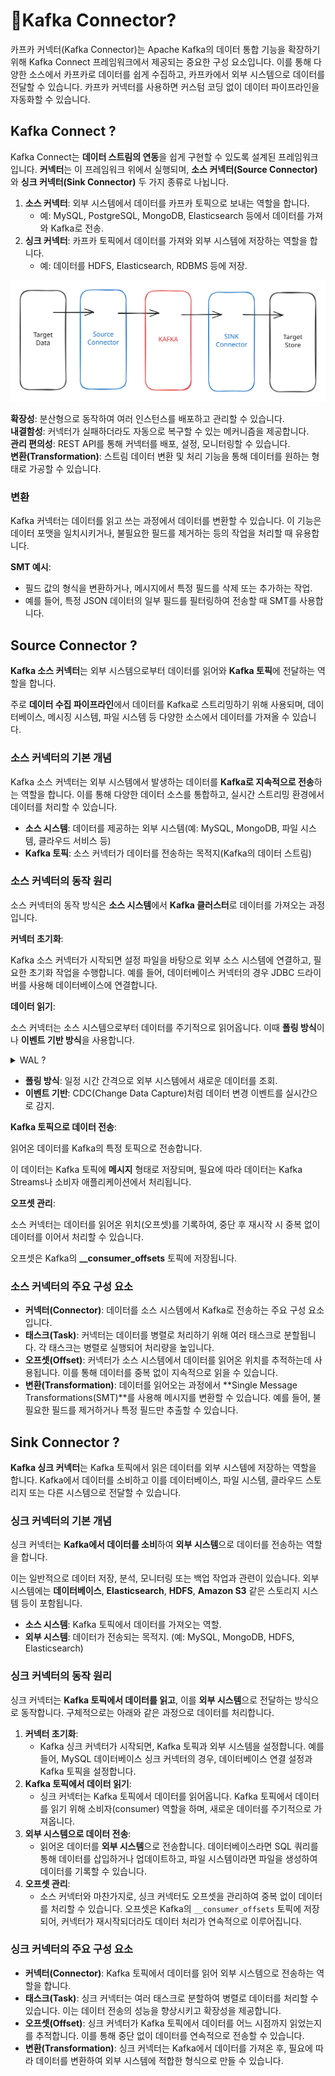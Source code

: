 # Kafka Connector?

카프카 커넥터(Kafka Connector)는 Apache Kafka의 데이터 통합 기능을 확장하기 위해 Kafka Connect 프레임워크에서 제공되는 중요한 구성 요소입니다. 이를 통해 다양한 소스에서 카프카로 데이터를 쉽게 수집하고, 카프카에서 외부 시스템으로 데이터를 전달할 수 있습니다. 카프카 커넥터를 사용하면 커스텀 코딩 없이 데이터 파이프라인을 자동화할 수 있습니다.

## Kafka Connect ?

Kafka Connect는 **데이터 스트림의 연동**을 쉽게 구현할 수 있도록 설계된 프레임워크입니다. **커넥터**는 이 프레임워크 위에서 실행되며, **소스 커넥터(Source Connector)**&#xC640; **싱크 커넥터(Sink Connector)** 두 가지 종류로 나뉩니다.

1. **소스 커넥터**: 외부 시스템에서 데이터를 카프카 토픽으로 보내는 역할을 합니다.
   * 예: MySQL, PostgreSQL, MongoDB, Elasticsearch 등에서 데이터를 가져와 Kafka로 전송.
2. **싱크 커넥터**: 카프카 토픽에서 데이터를 가져와 외부 시스템에 저장하는 역할을 합니다.
   * 예: 데이터를 HDFS, Elasticsearch, RDBMS 등에 저장.

<img src="../../../.gitbook/assets/file.excalidraw (53).svg" alt="" class="gitbook-drawing">

**확장성**: 분산형으로 동작하여 여러 인스턴스를 배포하고 관리할 수 있습니다.\
**내결함성**: 커넥터가 실패하더라도 자동으로 복구할 수 있는 메커니즘을 제공합니다.\
**관리 편의성**: REST API를 통해 커넥터를 배포, 설정, 모니터링할 수 있습니다.\
**변환(Transformation)**: 스트림 데이터 변환 및 처리 기능을 통해 데이터를 원하는 형태로 가공할 수 있습니다.

### 변환

Kafka 커넥터는 데이터를 읽고 쓰는 과정에서 데이터를 변환할 수 있습니다. 이 기능은 데이터 포맷을 일치시키거나, 불필요한 필드를 제거하는 등의 작업을 처리할 때 유용합니다.

**SMT 예시**:

* 필드 값의 형식을 변환하거나, 메시지에서 특정 필드를 삭제 또는 추가하는 작업.
* 예를 들어, 특정 JSON 데이터의 일부 필드를 필터링하여 전송할 때 SMT를 사용합니다.

## Source Connector ?

**Kafka 소스 커넥터**는 외부 시스템으로부터 데이터를 읽어와 **Kafka 토픽**에 전달하는 역할을 합니다.&#x20;

주로 **데이터 수집 파이프라인**에서 데이터를 Kafka로 스트리밍하기 위해 사용되며, 데이터베이스, 메시징 시스템, 파일 시스템 등 다양한 소스에서 데이터를 가져올 수 있습니다.

### 소스 커넥터의 기본 개념

Kafka 소스 커넥터는 외부 시스템에서 발생하는 데이터를 **Kafka로 지속적으로 전송**하는 역할을 합니다. 이를 통해 다양한 데이터 소스를 통합하고, 실시간 스트리밍 환경에서 데이터를 처리할 수 있습니다.

* **소스 시스템**: 데이터를 제공하는 외부 시스템(예: MySQL, MongoDB, 파일 시스템, 클라우드 서비스 등)
* **Kafka 토픽**: 소스 커넥터가 데이터를 전송하는 목적지(Kafka의 데이터 스트림)

### 소스 커넥터의 동작 원리

소스 커넥터의 동작 방식은 **소스 시스템**에서 **Kafka 클러스터**로 데이터를 가져오는 과정입니다.

**커넥터 초기화**:

Kafka 소스 커넥터가 시작되면 설정 파일을 바탕으로 외부 소스 시스템에 연결하고, 필요한 초기화 작업을 수행합니다. 예를 들어, 데이터베이스 커넥터의 경우 JDBC 드라이버를 사용해 데이터베이스에 연결합니다.

**데이터 읽기**:

소스 커넥터는 소스 시스템으로부터 데이터를 주기적으로 읽어옵니다. 이때 **폴링 방식**이나 **이벤트 기반 방식**을 사용합니다.

<details>

<summary>WAL ?</summary>

데이터 쓰기 전 액세스 데이터를 버퍼로 저장해두는 형태를 말한다. \
데이터 베이스가 변경 사항을 바로 디스크로 쓰는것이 아니라 버퍼로 모아 한번에 등록한다.\
이러하여 데이터 베이스는 I/O가 줄어들게 되는데, 이를 Redo log라고도 이야기한다

</details>

* **폴링 방식**: 일정 시간 간격으로 외부 시스템에서 새로운 데이터를 조회.
* **이벤트 기반**: CDC(Change Data Capture)처럼 데이터 변경 이벤트를 실시간으로 감지.

**Kafka 토픽으로 데이터 전송**:

읽어온 데이터를 Kafka의 특정 토픽으로 전송합니다.&#x20;

이 데이터는 Kafka 토픽에 **메시지** 형태로 저장되며, 필요에 따라 데이터는 Kafka Streams나 소비자 애플리케이션에서 처리됩니다.

**오프셋 관리**:

소스 커넥터는 데이터를 읽어온 위치(오프셋)를 기록하여, 중단 후 재시작 시 중복 없이 데이터를 이어서 처리할 수 있습니다.&#x20;

오프셋은 Kafka의 **\_\_consumer\_offsets** 토픽에 저장됩니다.

### 소스 커넥터의 주요 구성 요소

* **커넥터(Connector)**: 데이터를 소스 시스템에서 Kafka로 전송하는 주요 구성 요소입니다.
* **태스크(Task)**: 커넥터는 데이터를 병렬로 처리하기 위해 여러 태스크로 분할됩니다. 각 태스크는 병렬로 실행되어 처리량을 높입니다.
* **오프셋(Offset)**: 커넥터가 소스 시스템에서 데이터를 읽어온 위치를 추적하는데 사용됩니다. 이를 통해 데이터를 중복 없이 지속적으로 읽을 수 있습니다.
* **변환(Transformation)**: 데이터를 읽어오는 과정에서 \*\*Single Message Transformations(SMT)\*\*를 사용해 메시지를 변환할 수 있습니다. 예를 들어, 불필요한 필드를 제거하거나 특정 필드만 추출할 수 있습니다.

## Sink Connector ?

**Kafka 싱크 커넥터**는 Kafka 토픽에서 읽은 데이터를 외부 시스템에 저장하는 역할을 합니다. Kafka에서 데이터를 소비하고 이를 데이터베이스, 파일 시스템, 클라우드 스토리지 또는 다른 시스템으로 전달할 수 있습니다.&#x20;

### 싱크 커넥터의 기본 개념

싱크 커넥터는 **Kafka에서 데이터를 소비**하여 **외부 시스템**으로 데이터를 전송하는 역할을 합니다.&#x20;

이는 일반적으로 데이터 저장, 분석, 모니터링 또는 백업 작업과 관련이 있습니다. 외부 시스템에는 **데이터베이스**, **Elasticsearch**, **HDFS**, **Amazon S3** 같은 스토리지 시스템 등이 포함됩니다.

* **소스 시스템**: Kafka 토픽에서 데이터를 가져오는 역할.
* **외부 시스템**: 데이터가 전송되는 목적지. (예: MySQL, MongoDB, HDFS, Elasticsearch)

### 싱크 커넥터의 동작 원리

싱크 커넥터는 **Kafka 토픽에서 데이터를 읽고**, 이를 **외부 시스템**으로 전달하는 방식으로 동작합니다. 구체적으로는 아래와 같은 과정으로 데이터를 처리합니다.

1. **커넥터 초기화**:
   * Kafka 싱크 커넥터가 시작되면, Kafka 토픽과 외부 시스템을 설정합니다. 예를 들어, MySQL 데이터베이스 싱크 커넥터의 경우, 데이터베이스 연결 설정과 Kafka 토픽을 설정합니다.
2. **Kafka 토픽에서 데이터 읽기**:
   * 싱크 커넥터는 Kafka 토픽에서 데이터를 읽어옵니다. Kafka 토픽에서 데이터를 읽기 위해 소비자(consumer) 역할을 하며, 새로운 데이터를 주기적으로 가져옵니다.
3. **외부 시스템으로 데이터 전송**:
   * 읽어온 데이터를 **외부 시스템**으로 전송합니다. 데이터베이스라면 SQL 쿼리를 통해 데이터를 삽입하거나 업데이트하고, 파일 시스템이라면 파일을 생성하여 데이터를 기록할 수 있습니다.
4. **오프셋 관리**:
   * 소스 커넥터와 마찬가지로, 싱크 커넥터도 오프셋을 관리하여 중복 없이 데이터를 처리할 수 있습니다. 오프셋은 Kafka의 `__consumer_offsets` 토픽에 저장되어, 커넥터가 재시작되더라도 데이터 처리가 연속적으로 이루어집니다.

### 싱크 커넥터의 주요 구성 요소

* **커넥터(Connector)**: Kafka 토픽에서 데이터를 읽어 외부 시스템으로 전송하는 역할을 합니다.
* **태스크(Task)**: 싱크 커넥터는 여러 태스크로 분할하여 병렬로 데이터를 처리할 수 있습니다. 이는 데이터 전송의 성능을 향상시키고 확장성을 제공합니다.
* **오프셋(Offset)**: 싱크 커넥터가 Kafka 토픽에서 데이터를 어느 시점까지 읽었는지를 추적합니다. 이를 통해 중단 없이 데이터를 연속적으로 전송할 수 있습니다.
* **변환(Transformation)**: 싱크 커넥터는 Kafka에서 데이터를 가져온 후, 필요에 따라 데이터를 변환하여 외부 시스템에 적합한 형식으로 만들 수 있습니다.&#x20;
